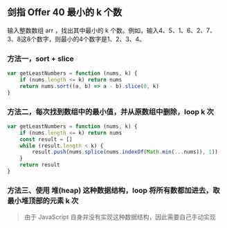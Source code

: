 <h2 id="1">剑指 Offer 40 最小的 k 个数</h2>

输入整数数组 arr ，找出其中最小的 k 个数。例如，输入4、5、1、6、2、7、3、8这8个数字，则最小的4个数字是1、2、3、4。

### 方法一，sort + slice

```javascript
var getLeastNumbers = function (nums, k) {
    if (nums.length <= k) return nums
    return nums.sort((a, b) => a - b).slice(0, k)
}
```

### 方法二，每次找到数组中的最小值，并从原数组中删除，loop k 次

```javascript
var getLeastNumbers = function (nums, k) {
    if (nums.length <= k) return nums
    const result = []
    while (result.length < k) {
        result.push(nums.splice(nums.indexOf(Math.min(...nums)), 1))
    }
    return result
}
```

### 方法三、使用 堆(heap) 这种数据结构，loop 将所有数都加进去，取最小堆顶部的元素 k 次
> 由于 JavaScript 自身并没有实现这种数据结构，因此需要自己手动实现

```javascript

```